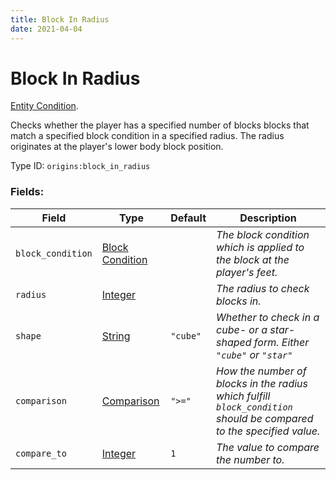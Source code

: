 ```yaml
---
title: Block In Radius
date: 2021-04-04
---
```

# Block In Radius

[Entity Condition](../entity_conditions.md).

Checks whether the player has a specified number of blocks blocks that match a specified block condition in a specified radius. The radius originates at the player's lower body block position.

Type ID: `origins:block_in_radius`

### Fields:

Field  | Type | Default | Description
-------|------|---------|-------------
`block_condition` | [Block Condition](../data_types/block_condition.md) | |  _The block condition which is applied to the block at the player's feet._
`radius` | [Integer](../data_types/integer.md) | |  _The radius to check blocks in._
`shape` | [String](../data_types/string.md) | `"cube"` | _Whether to check in a cube- or a star-shaped form. Either `"cube"` or `"star"`_
`comparison` | [Comparison](../data_types/comparison.md) | `">="` | _How the number of blocks in the radius which fulfill `block_condition` should be compared to the specified value._
`compare_to` | [Integer](../data_types/integer.md) | `1` | _The value to compare the number to._
